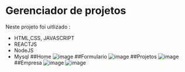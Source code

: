 # Gerenciador de projetos

Neste projeto foi uitlizado :
- HTML,CSS, JAVASCRIPT
- REACTJS
- NodeJS
- Mysql
##Home
![image](https://user-images.githubusercontent.com/88159010/211929218-dd56a795-3354-4a19-a3cd-e33f3a117b52.png)
##Formulario
![image](https://user-images.githubusercontent.com/88159010/211929266-a09ca6d7-892f-41c6-aecd-ddbddcb14ef9.png)
##Projetos
![image](https://user-images.githubusercontent.com/88159010/211929578-f6af91a7-4a04-4c38-8cd6-936931bbedc7.png)
##Empresa
![image](https://user-images.githubusercontent.com/88159010/211929661-5899f0cf-0e61-489d-a836-d5d7061a2e96.png)
![image](https://user-images.githubusercontent.com/88159010/211929697-c1809e49-18f9-48c7-ae0c-5ed07159e401.png)

